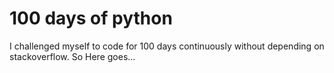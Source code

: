 # 100 days of python
I challenged myself to code for 100 days continuously without depending on stackoverflow.
So Here goes...
